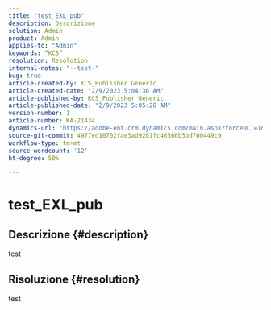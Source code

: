 ```yaml
---
title: "test_EXL_pub"
description: Descrizione
solution: Admin
product: Admin
applies-to: "Admin"
keywords: “KCS”
resolution: Resolution
internal-notes: "--test-"
bug: true
article-created-by: KCS_Publisher Generic
article-created-date: "2/9/2023 5:04:36 AM"
article-published-by: KCS_Publisher Generic
article-published-date: "2/9/2023 5:05:28 AM"
version-number: 1
article-number: KA-21434
dynamics-url: "https://adobe-ent.crm.dynamics.com/main.aspx?forceUCI=1&pagetype=entityrecord&etn=knowledgearticle&id=f774703c-37a8-ed11-aad1-6045bd0063aa"
source-git-commit: 4977ed10702fae3ad9261fc46566b5bd700449c9
workflow-type: tm+mt
source-wordcount: '12'
ht-degree: 50%

---
```


# test_EXL_pub

## Descrizione {#description}

test

## Risoluzione {#resolution}


test
